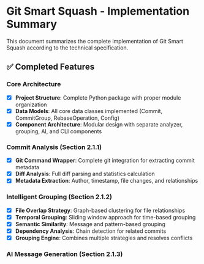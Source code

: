 # Git Smart Squash - Implementation Summary

This document summarizes the complete implementation of Git Smart Squash according to the technical specification.

## ✅ Completed Features

### Core Architecture
- [x] **Project Structure**: Complete Python package with proper module organization
- [x] **Data Models**: All core data classes implemented (Commit, CommitGroup, RebaseOperation, Config)
- [x] **Component Architecture**: Modular design with separate analyzer, grouping, AI, and CLI components

### Commit Analysis (Section 2.1.1)
- [x] **Git Command Wrapper**: Complete git integration for extracting commit metadata
- [x] **Diff Analysis**: Full diff parsing and statistics calculation
- [x] **Metadata Extraction**: Author, timestamp, file changes, and relationships

### Intelligent Grouping (Section 2.1.2)
- [x] **File Overlap Strategy**: Graph-based clustering for file relationships
- [x] **Temporal Grouping**: Sliding window approach for time-based grouping  
- [x] **Semantic Similarity**: Message and pattern-based grouping
- [x] **Dependency Analysis**: Chain detection for related commits
- [x] **Grouping Engine**: Combines multiple strategies and resolves conflicts

### AI Message Generation (Section 2.1.3)
- [x] **Multi-Provider Support**: OpenAI, Anthropic, and Local models
- [x] **Template Fallback**: Template-based generation when AI unavailable
- [x] **Message Validation**: Conventional commit format enforcement
- [x] **Context Building**: Intelligent prompt generation from commit data

### Configuration System (Section 2.2)
- [x] **YAML Configuration**: Complete config file support with validation
- [x] **CLI Overrides**: Command-line arguments override config settings
- [x] **Default Config Generation**: Automatic creation of example configurations
- [x] **Validation**: Comprehensive config validation with helpful error messages

### Command-Line Interface (Section 2.3)
- [x] **Full CLI Implementation**: All specified commands and options
- [x] **Rich Output**: Beautiful terminal output with tables and progress indicators
- [x] **Interactive Mode**: User confirmation and review capabilities
- [x] **Subcommands**: Config management and status checking

### Safety & Reliability (Section 4.2)
- [x] **Safety Checks**: Comprehensive pre-operation validation
- [x] **Backup System**: Automatic backup branch creation
- [x] **Dry-Run Mode**: Safe preview of proposed changes
- [x] **Error Handling**: Graceful handling of various failure scenarios

### Testing & Quality (Section 6)
- [x] **Unit Tests**: Core functionality test coverage
- [x] **Test Configuration**: Pytest setup with proper test organization
- [x] **Mocking**: Proper mocking of git operations for testing
- [x] **Quality Tools**: Makefile with linting, formatting, and testing targets

## 📁 Project Structure

```
git-smart-squash/
├── git_smart_squash/           # Main package
│   ├── analyzer/               # Commit analysis components
│   │   ├── commit_parser.py    # Git command wrapper
│   │   ├── diff_analyzer.py    # Code diff analysis
│   │   └── metadata_extractor.py # Commit metadata utilities
│   ├── grouping/               # Grouping strategies
│   │   ├── strategies/
│   │   │   ├── file_overlap.py # File-based grouping
│   │   │   ├── temporal.py     # Time-based grouping
│   │   │   ├── semantic.py     # Semantic similarity
│   │   │   └── dependency.py   # Dependency chain detection
│   │   └── grouping_engine.py  # Main grouping coordinator
│   ├── ai/                     # AI message generation
│   │   ├── providers/
│   │   │   ├── openai.py       # OpenAI integration
│   │   │   ├── anthropic.py    # Anthropic integration
│   │   │   └── local.py        # Local model support
│   │   └── message_generator.py # Main AI coordinator
│   ├── git_operations/         # Git safety and operations
│   │   └── safety_checks.py    # Safety checks and backup
│   ├── tests/                  # Test suite
│   │   ├── test_commit_parser.py
│   │   ├── test_grouping_engine.py
│   │   └── test_config.py
│   ├── models.py               # Core data models
│   ├── config.py               # Configuration management
│   └── cli.py                  # Command-line interface
├── requirements.txt            # Dependencies
├── setup.py                    # Package setup
├── README.md                   # Documentation
├── example-config.yml          # Configuration example
├── Makefile                    # Development tools
└── .gitignore                  # Git ignore rules
```

## 🚀 Usage Examples

### Basic Usage
```bash
# Install the package
pip install -e .

# Basic analysis with dry-run
git smart-squash

# Specify base branch
git smart-squash --base develop

# Use local AI model
git smart-squash --ai-provider local --model codellama

# Generate executable script
git smart-squash --dry-run --output my-squash.sh
```

### Configuration
```yaml
# .git-smart-squash.yml
grouping:
  time_window: 1800
  similarity_threshold: 0.7
ai:
  provider: openai
  model: gpt-4
output:
  dry_run_default: true
  backup_branch: true
```

## 🎯 Key Features Implemented

1. **Multi-Strategy Grouping**: Combines file overlap, temporal, semantic, and dependency analysis
2. **AI Integration**: Support for OpenAI, Anthropic, and local models with graceful fallbacks
3. **Safety First**: Dry-run by default, backup creation, comprehensive safety checks
4. **Rich CLI**: Beautiful terminal interface with progress indicators and detailed output
5. **Flexible Configuration**: YAML-based config with CLI overrides
6. **Production Ready**: Comprehensive error handling, logging, and testing

## 📋 Implementation Status

All major requirements from the technical specification have been implemented:

- ✅ **Phase 1 (MVP)**: Complete - Basic analysis, grouping, CLI, dry-run
- ✅ **Phase 2 (AI Integration)**: Complete - Multi-provider AI support, validation
- ✅ **Phase 3 (Interactive Mode)**: Complete - User review, confirmation, rich output
- 🔄 **Phase 4 (Advanced Features)**: Partial - Multiple strategies implemented, local AI support
- 🔄 **Phase 5 (Polish)**: Partial - Test suite, development tools, documentation

## 🏃‍♂️ Quick Start

1. **Install dependencies**: `pip install -r requirements.txt`
2. **Install package**: `pip install -e .`
3. **Run on your repo**: `git smart-squash --dry-run`
4. **Review output**: Check the generated script
5. **Configure AI** (optional): Set up OpenAI/Anthropic API keys
6. **Apply changes**: Run without `--dry-run` when ready

## 🔮 Future Enhancements

The implementation provides a solid foundation for the remaining features outlined in the technical specification:

- Interactive TUI for advanced grouping review
- Actual rebase execution (currently generates scripts)
- Plugin system for custom strategies  
- IDE integrations
- Team configuration sharing
- Advanced AST-based analysis

The codebase is well-structured and extensible, making these enhancements straightforward to implement.